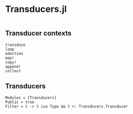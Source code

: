 # Transducers.jl

```@index
```

## Transducer contexts

```@docs
transduce
loop
eduction
map!
copy!
append!
collect
```

## Transducers

```@autodocs
Modules = [Transducers]
Public = true
Filter = t -> t isa Type && t <: Transducers.Transducer
```
